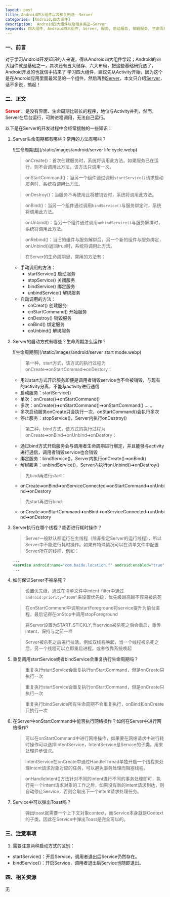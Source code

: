 ```yaml
---
layout: post
title: Android四大组件以及相关用法——Server
categories: [Android,四大组件]
description:  Android四大组件以及相关用法—Server
keywords: 四大组件, Android四大组件, Server, 服务, 启动服务, 销毁服务, 生命周期, Server的生命周期, Server生命周期, Android四大组件
---
```


### 一、前言
对于学习Android开发知识的人来说，得从Android四大组件学起；Android的四大组件就是基础之一，其次还有五大储存、六大布局，把这些基础研究透了，Android开发的也就信手拈来了
学习四大组件，建议先从Activity开始，因为这个是在Android应用里面最常见的一个组件，然后再到[Server](/2021/01/24/components-of-android-server/)，本文只介绍[Server](/2021/01/24/components-of-android-server/)，话不多说，搞起！

### 二、正文
<span style="color:red;font-weight:bold">Server</span>： 是没有界面、生命周期比较长的程序，地位与Activity并列，然而，Server在后台运行，可跨进程调用，无法自己运行。

以下是在Server的开发过程中会经常接触的一些知识：

  1. Server生命周期都有哪些？常用的方法有哪些？

      ![生命周期图](/static/images/android/server life cycle.webp)

      > onCreate()：首次创建服务时，系统将调用此方法。如果服务已在运行，则不会调用此方法，该方法只调用一次。

      > onStartCommand()：当另一个组件通过调用`startService()`请求启动服务时，系统将调用此方法。

      > onDestroy()：当服务不再使用且将被销毁时，系统将调用此方法。

      > onBind()：当另一个组件通过调用`bindService()`与服务绑定时，系统将调用此方法。

      > onUnbind()：当另一个组件通过调用`unbindService()`与服务解绑时，系统将调用此方法。

      > onRebind()：当旧的组件与服务解绑后，另一个新的组件与服务绑定，onUnbind()返回true时，系统将调用此方法。

      > 在Server的生命周期里，常用的方法有：
        - 手动调用的方法： 
          * startService() 启动服务
          * stopService() 关闭服务
          * bindService() 绑定服务
          * unbindService() 解绑服务
        - 自动调用的方法：
          * onCreat() 创建服务
          * onStartCommand() 开始服务
          * onDestroy() 销毁服务
          * onBind() 绑定服务
          * onUnbind() 解绑服务

  1. Server的启动方式有哪些？生命周期怎么运作？

      ![生命周期图](/static/images/android/server start mode.webp)

      > 第一种，start方式，该方式的执行过程为onCreate➜onStartCommad➜onDestory：
        - 用过start方式开启服务即便是调用者销毁service也不会被销毁，与现有的activity分离，不能与activity进行通信
        - 启动服务：startService()
        - 单次：onCreate()➜onStartCommand()
        - 多次：onCreate()➜onStartCommand()➜onStartCommand() ……
        - 多次启动服务onCreate只会执行一次，onStartCommand()会执行多次
        - 停止服务：stopService()，Server内执行onDestroy()

      > 第二种，bind方式，该方式的执行过程为onCreate➜onBind➜onUnbind➜onDestory：
        - 通过bind方式开启服务会与调用者生命周期进行绑定，并且能够与activity进行通信，调用者销毁service也会销毁
        - 绑定服务：bindService()，Server内执行onCreate()➜onBind()
        - 解绑服务：unbindService()，Server内执行onUnbind()➜onDestroy()
        
      > 先bind再进行start：
        - onCreate➜onBind➜onServiceConnected➜onStartCommand➜onUnbind➜onDestory

      > 先start再进行bind:
        - onCreate➜onStartCommand➜onBind➜onServiceConnected➜onUnbind➜onDestory

  1. Server执行在哪个线程？能否进行耗时操作？
      
      > Server一般默认都运行在主线程（除非指定Server的运行线程），所以Server中不能进行耗时操作。如果有特殊情况可以在清单文件中配置Server所在的线程，例如：
      
      ```xml
      ...
      <service android:name="com.baidu.location.f" android:enabled="true" android:process=":remote" ></service>
      ...
      ```

  1. 如何保证Server不被杀死？

      > 设置优先级，通过在清单文件中intent-filter中通过```android:priority=“1000”```来设置优先级，优先级越高越不容易被杀死

      > 在onStartCommend中调用startForeground将service提升为前台进程，最后记得在onStop中调用stopForeground

      > 将Server设置为START_STICKLY,当service被杀死之后会重启，重传intent，保持与之前一样
    
      > Server被杀死之后进行拉活。例如双线程唤起，当一个线程被杀死之后，另一个线程可以立即重启进程。或者依靠系统唤起

  1. 重复调用startService或者bindService会重复执行生命周期吗？
      
      > 重复执行startService会重复执行onStartCommand，但是onCreate只执行一次

      > 重复执行startService会重复执行onStartCommand，但是onCreate只执行一次 

      > 重复执行bindService所有生命周期不会重复执行，onBind和onCreate只执行一次

  1. 在Server中onStartCommand中能否执行网络操作？如何在Server中进行网络操作?

      > 可以在onStartCommand中进行网络操作，如果要在网络请求中进行耗时操作可以选择IntentService，IntentService是Service的子类，用来处理异步请求。

      > IntentService在onCreate中通过HandleThread单独开启一个线程来处理Intent请求对象对应的任务，可以避免事务处理而阻塞线程。

      > onHandleIntent()方法针对不同的intent进行不同的事务处理即可，执行完一个Intent请求对象的工作之后，如果没有新的intent请求到达，则自动停止Service，否则会取出下一个intent请求处理任务。

  1. Service中可以弹出Toast吗？

      > 弹出toast就需要一个上下文对象context，而Service本身就是Context的子类，因此在Service中弹出Toast是完全可以的。

### 三、注意事项
  1. 需要注意两种启动方式的区别：
  * startService()：开启Service，调用者退出后Service仍然存在。
  * bindService()：开启Service，调用者退出后Service也随即退出。

### 四、相关资源
无
